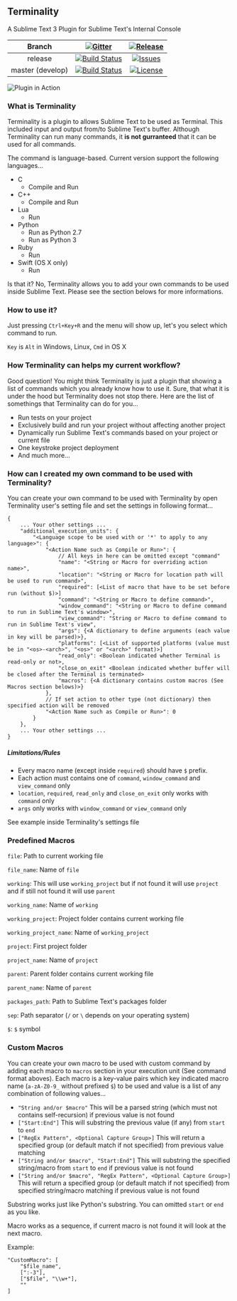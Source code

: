 ## Terminality

A Sublime Text 3 Plugin for Sublime Text's Internal Console

Branch|[![Gitter](https://badges.gitter.im/Join%20Chat.svg)](https://gitter.im/spywhere/Terminality?utm_source=badge&utm_medium=badge&utm_campaign=pr-badge&utm_content=badge)|[![Release](https://img.shields.io/github/release/spywhere/Terminality.svg?style=flat)](https://github.com/spywhere/Terminality/releases)
:---:|:---:|:---:
release|[![Build Status](https://img.shields.io/travis/spywhere/Terminality/release.svg?style=flat)](https://travis-ci.org/spywhere/Terminality)|[![Issues](https://img.shields.io/github/issues/spywhere/Terminality.svg?style=flat)](https://github.com/spywhere/Terminality/issues)
master (develop)|[![Build Status](https://img.shields.io/travis/spywhere/Terminality/master.svg?style=flat)](https://travis-ci.org/spywhere/Terminality)|[![License](http://img.shields.io/badge/license-MIT-brightgreen.svg?style=flat)](https://github.com/spywhere/Terminality/blob/master/LICENSE)

![Plugin in Action](http://spywhere.github.io/images/terminality/Terminality.gif)

### What is Terminality
Terminality is a plugin to allows Sublime Text to be used as Terminal. This included input and output from/to Sublime Text's buffer. Although Terminality can run many commands, it **is not gurranteed** that it can be used for all commands.

The command is language-based. Current version support the following languages...

- C
  - Compile and Run
- C++
  - Compile and Run
- Lua
  - Run
- Python
  - Run as Python 2.7
  - Run as Python 3
- Ruby
  - Run
- Swift (OS X only)
  - Run

Is that it? No, Terminality allows you to add your own commands to be used inside Sublime Text. Please see the section belows for more informations.

### How to use it?
Just pressing `Ctrl+Key+R` and the menu will show up, let's you select which command to run.

`Key` is `Alt` in Windows, Linux, `Cmd` in OS X

### How Terminality can helps my current workflow?
Good question! You might think Terminality is just a plugin that showing a list of commands which you already know how to use it. Sure, that what it is under the hood but Terminality does not stop there. Here are the list of somethings that Terminality can do for you...

- Run tests on your project
- Exclusively build and run your project without affecting another project
- Dynamically run Sublime Text's commands based on your project or current file
- One keystroke project deployment
- And much more...

### How can I created my own command to be used with Terminality?
You can create your own command to be used with Terminality by open Terminality user's setting file and set the settings in following format...

```
{
	... Your other settings ...
	"additional_execution_units": {
		"<Language scope to be used with or '*' to apply to any language>": {
			"<Action Name such as Compile or Run>": {
				// All keys in here can be omitted except "command"
				"name": "<String or Macro for overriding action name>",
				"location": "<String or Macro for location path will be used to run command>",
				"required": [<List of macro that have to be set before run (without $)>]
				"command": "<String or Macro to define command>",
				"window_command": "<String or Macro to define command to run in Sublime Text's window>",
				"view_command": "String or Macro to define command to run in Sublime Text's view",
				"args": {<A dictionary to define arguments (each value in key will be parsed)>},
				"platforms": [<List of supported platforms (value must be in "<os>-<arch>", "<os>" or "<arch>" format)>]
				"read_only": <Boolean indicated whether Terminal is read-only or not>,
				"close_on_exit" <Boolean indicated whether buffer will be closed after the Terminal is terminated>
				"macros": {<A dictionary contains custom macros (See Macros section belows)>}
			},
			// If set action to other type (not dictionary) then specified action will be removed
			"<Action Name such as Compile or Run>": 0
		}
	},
	... Your other settings ...
}
```

##### Limitations/Rules

- Every macro name (except inside `required`) should have `$` prefix.
- Each action must contains one of `command`, `window_command` and `view_command` only
- `location`, `required`, `read_only` and `close_on_exit` only works with `command` only
- `args` only works with `window_command` or `view_command` only

See example inside Terminality's settings file

### Predefined Macros
`file`: Path to current working file

`file_name`: Name of `file`

`working`: This will use `working_project` but if not found it will use `project` and if still not found it will use `parent`

`working_name`: Name of `working`

`working_project`: Project folder contains current working file

`working_project_name`: Name of `working_project`

`project`: First project folder

`project_name`: Name of `project`

`parent`: Parent folder contains current working file

`parent_name`: Name of `parent`

`packages_path`: Path to Sublime Text's packages folder

`sep`: Path separator (`/` or `\` depends on your operating system)

`$`: `$` symbol

### Custom Macros
You can create your own macro to be used with custom command by adding each macro to `macros` section in your execution unit (See command format aboves). Each macro is a key-value pairs which key indicated macro name (`a-zA-Z0-9_` without prefixed `$`) to be used and value is a list of any combination of following values...

- `"String and/or $macro"` This will be a parsed string (which must not contains self-recursion) if previous value is not found
- `["Start:End"]` This will substring the previous value (if any) from `start` to `end`
- `["RegEx Pattern", <Optional Capture Group>]` This will return a specified group (or default match if not specified) from previous value matching
- `["String and/or $macro", "Start:End"]` This will substring the specified string/macro from `start` to `end` if previous value is not found
- `["String and/or $macro", "RegEx Pattern", <Optional Capture Group>]` This will return a specified group (or default match if not specified) from specified string/macro matching if previous value is not found

Substring works just like Python's substring. You can omitted `start` or `end` as you like.

Macro works as a sequence, if current macro is not found it will look at the next macro.

Example:

```
"CustomMacro": [
	"$file_name",
	[":-3"],
	["$file", "\\w+"],
	""
]
```
